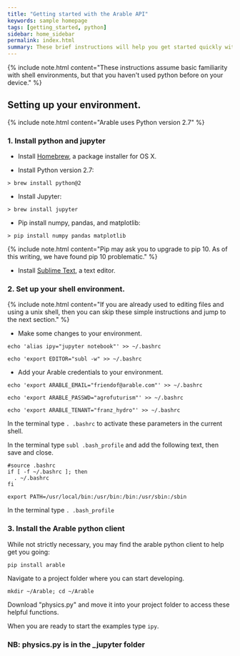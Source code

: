 ```yaml
---
title: "Getting started with the Arable API"
keywords: sample homepage
tags: [getting_started, python]
sidebar: home_sidebar
permalink: index.html
summary: These brief instructions will help you get started quickly with using the Arable API. We also provide some more detailed applications and workflows that use Arable device data.
---
```


{% include note.html content="These instructions assume basic familiarity with shell environments, but that you haven't used python before on your device." %}


## Setting up your environment.
 
 {% include note.html content="Arable uses Python version 2.7" %}

### 1. Install python and jupyter

* Install [Homebrew](https://brew.sh/), a package installer for OS X.

* Install Python version 2.7:

```
> brew install python@2
```

* Install Jupyter:

```
> brew install jupyter
```

* Pip install numpy, pandas, and matplotlib:

```
> pip install numpy pandas matplotlib
```

{% include note.html content="Pip may ask you to upgrade to pip 10. As of this writing, we have found pip 10 problematic." %}

* Install [Sublime Text](http://www.sublimetext.com/), a text editor.

###  2. Set up your shell environment.

{% include note.html content="If you are already used to editing files and using a unix shell, then you can skip these simple instructions and jump to the next section." %}

* Make some changes to your environment. 

```
echo 'alias ipy="jupyter notebook"' >> ~/.bashrc
```
```
echo 'export EDITOR="subl -w" >> ~/.bashrc
```

* Add your Arable credentials to your environment.

```
echo 'export ARABLE_EMAIL="friendof@arable.com"' >> ~/.bashrc
```
```
echo 'export ARABLE_PASSWD="agrofuturism"' >> ~/.bashrc
```
```
echo 'export ARABLE_TENANT="franz_hydro"' >> ~/.bashrc
```

In the terminal type `. .bashrc` to activate these parameters in the current shell.

In the terminal type `subl .bash_profile` and add the following text, then save and close.

```
#source .bashrc
if [ -f ~/.bashrc ]; then
  . ~/.bashrc
fi

export PATH=/usr/local/bin:/usr/bin:/bin:/usr/sbin:/sbin
```

In the terminal type `. .bash_profile`


### 3. Install the Arable python client 

While not strictly necessary, you may find the arable python client to help get you going:

```
pip install arable
``` 

Navigate to a project folder where you can start developing.

```
mkdir ~/Arable; cd ~/Arable
```

Download "physics.py" and move it into your project folder to access these helpful functions.

When you are ready to start the examples type `ipy`.

### NB: physics.py is in the _jupyter folder
